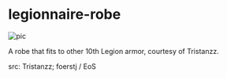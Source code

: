 # legionnaire-robe

![pic](pic.jpg)

A robe that fits to other 10th Legion armor, courtesy of Tristanzz.

src: Tristanzz; foerstj / EoS
